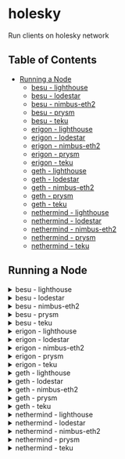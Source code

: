 # holesky

Run clients on holesky network

## Table of Contents
- [Running a Node](#running-a-node)
  - [besu - lighthouse](#besu---lighthouse)
  - [besu - lodestar](#besu---lodestar)
  - [besu - nimbus-eth2](#besu---nimbus-eth2)
  - [besu - prysm](#besu---prysm)
  - [besu - teku](#besu---teku)
  - [erigon - lighthouse](#erigon---lighthouse)
  - [erigon - lodestar](#erigon---lodestar)
  - [erigon - nimbus-eth2](#erigon---nimbus-eth2)
  - [erigon - prysm](#erigon---prysm)
  - [erigon - teku](#erigon---teku)
  - [geth - lighthouse](#geth---lighthouse)
  - [geth - lodestar](#geth---lodestar)
  - [geth - nimbus-eth2](#geth---nimbus-eth2)
  - [geth - prysm](#geth---prysm)
  - [geth - teku](#geth---teku)
  - [nethermind - lighthouse](#nethermind---lighthouse)
  - [nethermind - lodestar](#nethermind---lodestar)
  - [nethermind - nimbus-eth2](#nethermind---nimbus-eth2)
  - [nethermind - prysm](#nethermind---prysm)
  - [nethermind - teku](#nethermind---teku)



## Running a Node 

<details>
  <summary>besu - lighthouse</summary>

  Open two terminals and execute the following commands:

  Terminal 1:
  ```bash 
  bash run-client.sh --network holesky --consensus-client lighthouse --execution-client besu --run execution 
  ```

  Terminal 2:
  ```bash
  bash run-client.sh --network holesky --consensus-client lighthouse --execution-client besu --run consensus 
  ```
</details>

<details>
  <summary>besu - lodestar</summary>

  Open two terminals and execute the following commands:

  Terminal 1:
  ```bash 
  bash run-client.sh --network holesky --consensus-client lodestar --execution-client besu --run execution 
  ```

  Terminal 2:
  ```bash
  bash run-client.sh --network holesky --consensus-client lodestar --execution-client besu --run consensus 
  ```
</details>

<details>
  <summary>besu - nimbus-eth2</summary>

  Open two terminals and execute the following commands:

  Terminal 1:
  ```bash 
  bash run-client.sh --network holesky --consensus-client nimbus-eth2 --execution-client besu --run execution 
  ```

  Terminal 2:
  ```bash
  bash run-client.sh --network holesky --consensus-client nimbus-eth2 --execution-client besu --run consensus 
  ```
</details>

<details>
  <summary>besu - prysm</summary>

  Open two terminals and execute the following commands:

  Terminal 1:
  ```bash 
  bash run-client.sh --network holesky --consensus-client prysm --execution-client besu --run execution 
  ```

  Terminal 2:
  ```bash
  bash run-client.sh --network holesky --consensus-client prysm --execution-client besu --run consensus 
  ```
</details>

<details>
  <summary>besu - teku</summary>

  Open two terminals and execute the following commands:

  Terminal 1:
  ```bash 
  bash run-client.sh --network holesky --consensus-client teku --execution-client besu --run execution 
  ```

  Terminal 2:
  ```bash
  bash run-client.sh --network holesky --consensus-client teku --execution-client besu --run consensus 
  ```
</details>

<details>
  <summary>erigon - lighthouse</summary>

  Open two terminals and execute the following commands:

  Terminal 1:
  ```bash 
  bash run-client.sh --network holesky --consensus-client lighthouse --execution-client erigon --run execution 
  ```

  Terminal 2:
  ```bash
  bash run-client.sh --network holesky --consensus-client lighthouse --execution-client erigon --run consensus 
  ```
</details>

<details>
  <summary>erigon - lodestar</summary>

  Open two terminals and execute the following commands:

  Terminal 1:
  ```bash 
  bash run-client.sh --network holesky --consensus-client lodestar --execution-client erigon --run execution 
  ```

  Terminal 2:
  ```bash
  bash run-client.sh --network holesky --consensus-client lodestar --execution-client erigon --run consensus 
  ```
</details>

<details>
  <summary>erigon - nimbus-eth2</summary>

  Open two terminals and execute the following commands:

  Terminal 1:
  ```bash 
  bash run-client.sh --network holesky --consensus-client nimbus-eth2 --execution-client erigon --run execution 
  ```

  Terminal 2:
  ```bash
  bash run-client.sh --network holesky --consensus-client nimbus-eth2 --execution-client erigon --run consensus 
  ```
</details>

<details>
  <summary>erigon - prysm</summary>

  Open two terminals and execute the following commands:

  Terminal 1:
  ```bash 
  bash run-client.sh --network holesky --consensus-client prysm --execution-client erigon --run execution 
  ```

  Terminal 2:
  ```bash
  bash run-client.sh --network holesky --consensus-client prysm --execution-client erigon --run consensus 
  ```
</details>

<details>
  <summary>erigon - teku</summary>

  Open two terminals and execute the following commands:

  Terminal 1:
  ```bash 
  bash run-client.sh --network holesky --consensus-client teku --execution-client erigon --run execution 
  ```

  Terminal 2:
  ```bash
  bash run-client.sh --network holesky --consensus-client teku --execution-client erigon --run consensus 
  ```
</details>

<details>
  <summary>geth - lighthouse</summary>

  Open two terminals and execute the following commands:

  Terminal 1:
  ```bash 
  bash run-client.sh --network holesky --consensus-client lighthouse --execution-client geth --run execution 
  ```

  Terminal 2:
  ```bash
  bash run-client.sh --network holesky --consensus-client lighthouse --execution-client geth --run consensus 
  ```
</details>

<details>
  <summary>geth - lodestar</summary>

  Open two terminals and execute the following commands:

  Terminal 1:
  ```bash 
  bash run-client.sh --network holesky --consensus-client lodestar --execution-client geth --run execution 
  ```

  Terminal 2:
  ```bash
  bash run-client.sh --network holesky --consensus-client lodestar --execution-client geth --run consensus 
  ```
</details>

<details>
  <summary>geth - nimbus-eth2</summary>

  Not supported
  Open two terminals and execute the following commands:

  Terminal 1:
  ```bash 
  bash run-client.sh --network holesky --consensus-client nimbus-eth2 --execution-client geth --run execution 
  ```

  Terminal 2:
  ```bash
  bash run-client.sh --network holesky --consensus-client nimbus-eth2 --execution-client geth --run consensus 
  ```
</details>

<details>
  <summary>geth - prysm</summary>

  Open two terminals and execute the following commands:

  Terminal 1:
  ```bash 
  bash run-client.sh --network holesky --consensus-client prysm --execution-client geth --run execution 
  ```

  Terminal 2:
  ```bash
  bash run-client.sh --network holesky --consensus-client prysm --execution-client geth --run consensus 
  ```
</details>

<details>
  <summary>geth - teku</summary>

  Open two terminals and execute the following commands:

  Terminal 1:
  ```bash 
  bash run-client.sh --network holesky --consensus-client teku --execution-client geth --run execution 
  ```

  Terminal 2:
  ```bash
  bash run-client.sh --network holesky --consensus-client teku --execution-client geth --run consensus 
  ```
</details>

<details>
  <summary>nethermind - lighthouse</summary>

  Open two terminals and execute the following commands:

  Terminal 1:
  ```bash 
  bash run-client.sh --network holesky --consensus-client lighthouse --execution-client nethermind --run execution 
  ```

  Terminal 2:
  ```bash
  bash run-client.sh --network holesky --consensus-client lighthouse --execution-client nethermind --run consensus 
  ```
</details>

<details>
  <summary>nethermind - lodestar</summary>

  Open two terminals and execute the following commands:

  Terminal 1:
  ```bash 
  bash run-client.sh --network holesky --consensus-client lodestar --execution-client nethermind --run execution 
  ```

  Terminal 2:
  ```bash
  bash run-client.sh --network holesky --consensus-client lodestar --execution-client nethermind --run consensus 
  ```
</details>

<details>
  <summary>nethermind - nimbus-eth2</summary>

  Open two terminals and execute the following commands:

  Terminal 1:
  ```bash 
  bash run-client.sh --network holesky --consensus-client nimbus-eth2 --execution-client nethermind --run execution 
  ```

  Terminal 2:
  ```bash
  bash run-client.sh --network holesky --consensus-client nimbus-eth2 --execution-client nethermind --run consensus 
  ```
</details>

<details>
  <summary>nethermind - prysm</summary>

  Open two terminals and execute the following commands:

  Terminal 1:
  ```bash 
  bash run-client.sh --network holesky --consensus-client prysm --execution-client nethermind --run execution 
  ```

  Terminal 2:
  ```bash
  bash run-client.sh --network holesky --consensus-client prysm --execution-client nethermind --run consensus 
  ```
</details>

<details>
  <summary>nethermind - teku</summary>

  Open two terminals and execute the following commands:

  Terminal 1:
  ```bash 
  bash run-client.sh --network holesky --consensus-client teku --execution-client nethermind --run execution 
  ```

  Terminal 2:
  ```bash
  bash run-client.sh --network holesky --consensus-client teku --execution-client nethermind --run consensus 
  ```
</details>